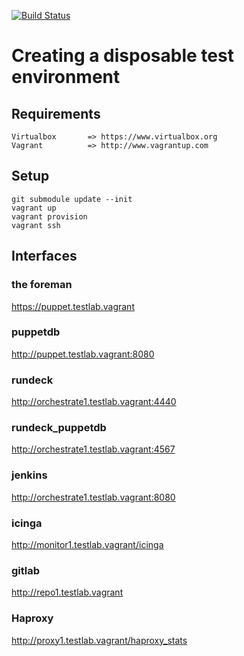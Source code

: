 [![Build Status](https://secure.travis-ci.org/attachmentgenie/vagrant-orchestrate-nodes.png)](http://travis-ci.org/attachmentgenie/vagrant-orchestrate-nodes)

# Creating a disposable test environment


## Requirements
    Virtualbox       => https://www.virtualbox.org
    Vagrant          => http://www.vagrantup.com

## Setup
    git submodule update --init
    vagrant up
    vagrant provision
    vagrant ssh
    
## Interfaces

### the foreman

https://puppet.testlab.vagrant

### puppetdb

http://puppet.testlab.vagrant:8080

### rundeck

http://orchestrate1.testlab.vagrant:4440

### rundeck_puppetdb

http://orchestrate1.testlab.vagrant:4567

### jenkins
http://orchestrate1.testlab.vagrant:8080

### icinga
http://monitor1.testlab.vagrant/icinga

### gitlab
http://repo1.testlab.vagrant

### Haproxy
http://proxy1.testlab.vagrant/haproxy_stats
